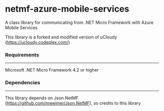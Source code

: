 netmf-azure-mobile-services
===========================

A class library for communicating from .NET Micro Framework with Azure Mobile Services

This library is a forked and modified version of uCloudy (https://ucloudy.codeplex.com/)

### Requirements
---

Microsoft .NET Micro Framework 4.2 or higher



### Dependencies
---

This library depends on Json.NetMF (https://github.com/mweimer/Json.NetMF), so credits to this library
